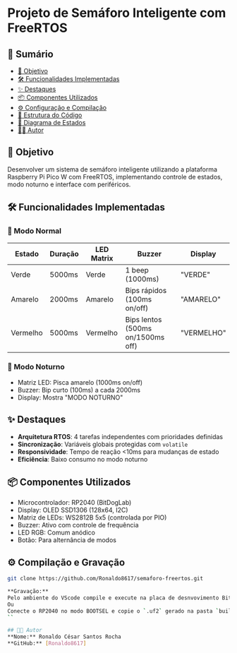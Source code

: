 # Projeto de Semáforo Inteligente com FreeRTOS

## 📌 Sumário
- [🎯 Objetivo](#-objetivo)
- [🛠️ Funcionalidades Implementadas](#️-funcionalidades-implementadas)
- [✨ Destaques](#-destaques)
- [📦 Componentes Utilizados](#-componentes-utilizados)
- [⚙️ Configuração e Compilação](#️-configuração-e-compilação)
- [📂 Estrutura do Código](#-estrutura-do-código)
- [🔧 Diagrama de Estados](#-diagrama-de-estados)
- [👨‍💻 Autor](#-autor)

## 🎯 Objetivo
Desenvolver um sistema de semáforo inteligente utilizando a plataforma Raspberry Pi Pico W com FreeRTOS, implementando controle de estados, modo noturno e interface com periféricos.

## 🛠️ Funcionalidades Implementadas

### 🚦 Modo Normal
| Estado | Duração | LED Matrix | Buzzer | Display |
|--------|---------|------------|--------|---------|
| Verde | 5000ms | Verde | 1 beep (1000ms) | "VERDE" |
| Amarelo | 2000ms | Amarelo | Bips rápidos (100ms on/off) | "AMARELO" |
| Vermelho | 5000ms | Vermelho | Bips lentos (500ms on/1500ms off) | "VERMELHO" |

### 🌙 Modo Noturno
- Matriz LED: Pisca amarelo (1000ms on/off)
- Buzzer: Bip curto (100ms) a cada 2000ms
- Display: Mostra "MODO NOTURNO"

## ✨ Destaques
- **Arquitetura RTOS**: 4 tarefas independentes com prioridades definidas
- **Sincronização**: Variáveis globais protegidas com `volatile`
- **Responsividade**: Tempo de reação <10ms para mudanças de estado
- **Eficiência**: Baixo consumo no modo noturno

## 📦 Componentes Utilizados  
- Microcontrolador: RP2040 (BitDogLab)  
- Display: OLED SSD1306 (128x64, I2C)  
- Matriz de LEDs: WS2812B 5x5 (controlada por PIO)  
- Buzzer: Ativo com controle de frequência  
- LED RGB: Comum anódico  
- Botão: Para alternância de modos  
## ⚙️ Compilação e Gravação  
```bash
git clone https://github.com/Ronaldo8617/semaforo-freertos.git

**Gravação:**  
Pelo ambiente do VScode compile e execute na placa de desnvovimento BitDogLab
Ou
Conecte o RP2040 no modo BOOTSEL e copie o `.uf2` gerado na pasta `build` para a unidade montada.
``

## 👨‍💻 Autor  
**Nome:** Ronaldo César Santos Rocha  
**GitHub:** [Ronaldo8617]

